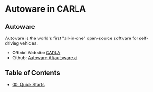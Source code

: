 # Autoware in CARLA

## Autoware

Autoware is the world's first "all-in-one" open-source software for self-driving vehicles.

- Official Website: [CARLA](https://www.autoware.org/)
- Github: [Autoware-AI/autoware.ai](https://github.com/Autoware-AI/autoware.ai)

## Table of Contents

- [00. Quick Starts](./00_quickstarts.md)
